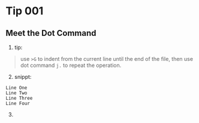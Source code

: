 # Tip 001

## Meet the Dot Command

1. tip:

> use `>G` to indent from the current line until the end of the file, then use dot command `j.` to repeat the operation.

2. snippt:

```
Line One
Line Two
Line Three
Line Four
```

3.
